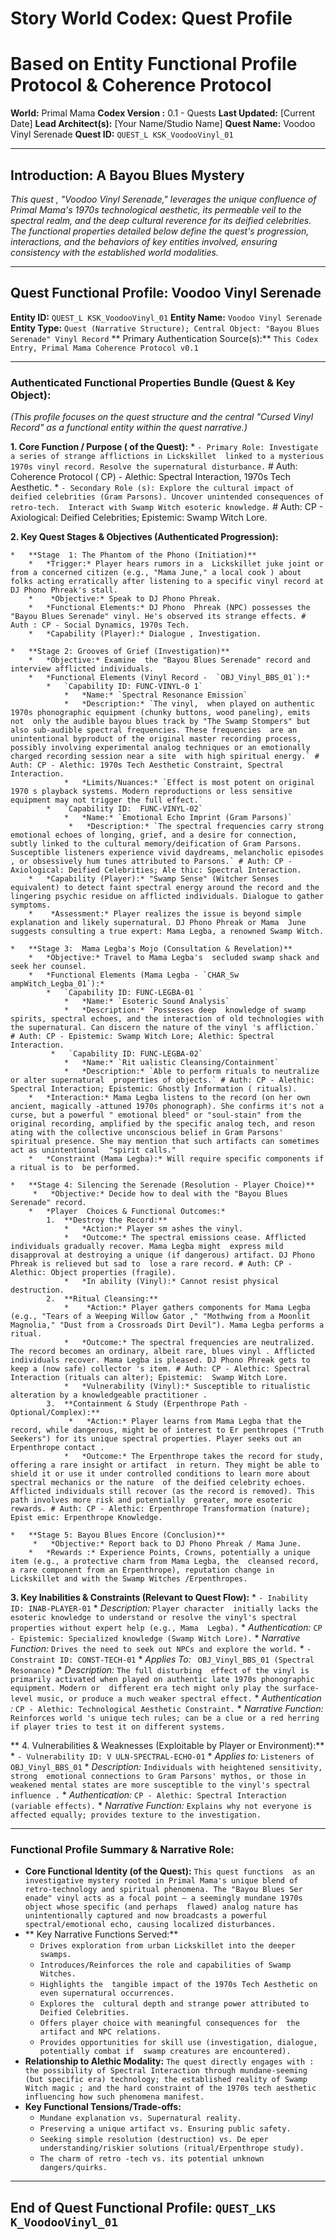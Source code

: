 
# Story World Codex: Quest Profile 
# Based on Entity Functional Profile Protocol & Coherence Protocol

**World:** Primal Mama
**Codex Version :** 0.1 - Quests
**Last Updated:** [Current Date]
**Lead Architect(s):** [Your  Name/Studio Name]
**Quest Name:** Voodoo Vinyl Serenade
**Quest ID:** `QUEST_L KSK_VoodooVinyl_01`

---

## Introduction: A Bayou Blues Mystery

*This quest , "Voodoo Vinyl Serenade," leverages the unique confluence of Primal Mama's 1970s technological  aesthetic, its permeable veil to the spectral realm, and the deep cultural reverence for its deified celebrities. The functional properties detailed  below define the quest's progression, interactions, and the behaviors of key entities involved, ensuring consistency with the established world  modalities.*

---

## Quest Functional Profile: Voodoo Vinyl Serenade

**Entity ID:** `QUEST_L KSK_VoodooVinyl_01`
**Entity Name:** `Voodoo Vinyl Serenade`
**Entity  Type:** `Quest (Narrative Structure); Central Object: "Bayou Blues Serenade" Vinyl Record`
** Primary Authentication Source(s):** `This Codex Entry, Primal Mama Coherence Protocol v0.1`

 ---

### Authenticated Functional Properties Bundle (Quest & Key Object):

*(This profile focuses on the quest structure and the central  "Cursed Vinyl Record" as a functional entity within the quest narrative.)*

**1. Core Function / Purpose ( of the Quest):**
    *   `- Primary Role: Investigate a series of strange afflictions in Lickskillet  linked to a mysterious 1970s vinyl record. Resolve the supernatural disturbance.` # Auth: Coherence Protocol ( CP) - Alethic: Spectral Interaction, 1970s Tech Aesthetic.
    *   `- Secondary Role (s): Explore the cultural impact of deified celebrities (Gram Parsons). Uncover unintended consequences of retro-tech.  Interact with Swamp Witch esoteric knowledge.` # Auth: CP - Axiological: Deified Celebrities; Epistemic:  Swamp Witch Lore.

**2. Key Quest Stages & Objectives (Authenticated Progression):**

    *   **Stage  1: The Phantom of the Phono (Initiation)**
        *   *Trigger:* Player hears rumors in a  Lickskillet juke joint or from a concerned citizen (e.g., "Mama June," a local cook ) about folks acting erratically after listening to a specific vinyl record at DJ Phono Phreak's stall.
        *    *Objective:* Speak to DJ Phono Phreak.
        *   *Functional Elements:* DJ Phono  Phreak (NPC) possesses the "Bayou Blues Serenade" vinyl. He's observed its strange effects. # Auth : CP - Social Dynamics, 1970s Tech.
        *   *Capability (Player):* Dialogue , Investigation.

    *   **Stage 2: Grooves of Grief (Investigation)**
        *   *Objective:* Examine  the "Bayou Blues Serenade" record and interview afflicted individuals.
        *   *Functional Elements (Vinyl Record -  `OBJ_Vinyl_BBS_01`):*
            *   `Capability ID: FUNC-VINYL-0 1`
                *   *Name:* `Spectral Resonance Emission`
                *   *Description:* `The vinyl,  when played on authentic 1970s phonographic equipment (chunky buttons, wood paneling), emits not  only the audible bayou blues track by "The Swamp Stompers" but also sub-audible spectral frequencies. These frequencies  are an unintentional byproduct of the original master recording process, possibly involving experimental analog techniques or an emotionally charged recording session near a site  with high spiritual energy.` # Auth: CP - Alethic: 1970s Tech Aesthetic Constraint, Spectral  Interaction.
                *   *Limits/Nuances:* `Effect is most potent on original 1970 s playback systems. Modern reproductions or less sensitive equipment may not trigger the full effect.`
            *   `Capability ID:  FUNC-VINYL-02`
                *   *Name:* `Emotional Echo Imprint (Gram Parsons)`
                 *   *Description:* `The spectral frequencies carry strong emotional echoes of longing, grief, and a desire for connection,  subtly linked to the cultural memory/deification of Gram Parsons. Susceptible listeners experience vivid daydreams, melancholic episodes , or obsessively hum tunes attributed to Parsons.` # Auth: CP - Axiological: Deified Celebrities; Ale thic: Spectral Interaction.
        *   *Capability (Player):* "Swamp Sense" (Witcher Senses  equivalent) to detect faint spectral energy around the record and the lingering psychic residue on afflicted individuals. Dialogue to gather symptoms.
        *    *Assessment:* Player realizes the issue is beyond simple explanation and likely supernatural. DJ Phono Phreak or Mama  June suggests consulting a true expert: Mama Legba, a renowned Swamp Witch.

    *   **Stage 3:  Mama Legba's Mojo (Consultation & Revelation)**
        *   *Objective:* Travel to Mama Legba's  secluded swamp shack and seek her counsel.
        *   *Functional Elements (Mama Legba - `CHAR_Sw ampWitch_Legba_01`):*
            *   `Capability ID: FUNC-LEGBA-01 `
                *   *Name:* `Esoteric Sound Analysis`
                *   *Description:* `Possesses deep  knowledge of swamp spirits, spectral echoes, and the interaction of old technologies with the supernatural. Can discern the nature of the vinyl 's affliction.` # Auth: CP - Epistemic: Swamp Witch Lore; Alethic: Spectral Interaction.
             *   `Capability ID: FUNC-LEGBA-02`
                *   *Name:* `Rit ualistic Cleansing/Containment`
                *   *Description:* `Able to perform rituals to neutralize or alter supernatural  properties of objects.` # Auth: CP - Alethic: Spectral Interaction; Epistemic: Ghostly Information ( rituals).
        *   *Interaction:* Mama Legba listens to the record (on her own ancient, magically -attuned 1970s phonograph). She confirms it's not a curse, but a powerful " emotional bleed" or "soul-stain" from the original recording, amplified by the specific analog tech, and reson ating with the collective unconscious belief in Gram Parsons' spiritual presence. She may mention that such artifacts can sometimes act as unintentional  "spirit calls."
        *   *Constraint (Mama Legba):* Will require specific components if a ritual is to  be performed.

    *   **Stage 4: Silencing the Serenade (Resolution - Player Choice)**
         *   *Objective:* Decide how to deal with the "Bayou Blues Serenade" record.
        *   *Player  Choices & Functional Outcomes:*
            1.  **Destroy the Record:**
                *   *Action:* Player sm ashes the vinyl.
                *   *Outcome:* The spectral emissions cease. Afflicted individuals gradually recover. Mama Legba might  express mild disapproval at destroying a unique (if dangerous) artifact. DJ Phono Phreak is relieved but sad to  lose a rare record. # Auth: CP - Alethic: Object properties (fragile).
                *   *In ability (Vinyl):* Cannot resist physical destruction.
            2.  **Ritual Cleansing:**
                *    *Action:* Player gathers components for Mama Legba (e.g., "Tears of a Weeping Willow Gator ," "Mothwing from a Moonlit Magnolia," "Dust from a Crossroads Dirt Devil"). Mama Legba performs a ritual. 
                *   *Outcome:* The spectral frequencies are neutralized. The record becomes an ordinary, albeit rare, blues vinyl . Afflicted individuals recover. Mama Legba is pleased. DJ Phono Phreak gets to keep a (now safe) collector 's item. # Auth: CP - Alethic: Spectral Interaction (rituals can alter); Epistemic:  Swamp Witch Lore.
                *   *Vulnerability (Vinyl):* Susceptible to ritualistic alteration by a knowledgeable practitioner .
            3.  **Containment & Study (Erpenthrope Path - Optional/Complex):**
                 *   *Action:* Player learns from Mama Legba that the record, while dangerous, might be of interest to Er penthropes ("Truth Seekers") for its unique spectral properties. Player seeks out an Erpenthrope contact .
                *   *Outcome:* The Erpenthrope takes the record for study, offering a rare insight or artifact  in return. They might be able to shield it or use it under controlled conditions to learn more about spectral mechanics or the nature  of the deified celebrity echoes. Afflicted individuals still recover (as the record is removed). This path involves more risk and potentially  greater, more esoteric rewards. # Auth: CP - Alethic: Erpenthrope Transformation (nature); Epist emic: Erpenthrope Knowledge.

    *   **Stage 5: Bayou Blues Encore (Conclusion)**
         *   *Objective:* Report back to DJ Phono Phreak / Mama June.
        *   *Rewards :* Experience Points, Crowns, potentially a unique item (e.g., a protective charm from Mama Legba, the  cleansed record, a rare component from an Erpenthrope), reputation change in Lickskillet and with the Swamp Witches /Erpenthropes.

**3. Key Inabilities & Constraints (Relevant to Quest Flow):**
     *   `- Inability ID: INAB-PLAYER-01`
        *   *Description:* `Player character  initially lacks the esoteric knowledge to understand or resolve the vinyl's spectral properties without expert help (e.g., Mama  Legba).`
        *   *Authentication:* `CP - Epistemic: Specialized knowledge (Swamp Witch Lore).` 
        *   *Narrative Function:* `Drives the need to seek out NPCs and explore the world.`
     *   `- Constraint ID: CONST-TECH-01`
        *   *Applies To:* ` OBJ_Vinyl_BBS_01 (Spectral Resonance)`
        *   *Description:* `The full disturbing  effect of the vinyl is primarily activated when played on authentic late 1970s phonographic equipment. Modern or  different era tech might only play the surface-level music, or produce a much weaker spectral effect.`
        *   *Authentication :* `CP - Alethic: Technological Aesthetic Constraint.`
        *   *Narrative Function:* `Reinforces world 's unique tech rules; can be a clue or a red herring if player tries to test it on different systems.`

** 4. Vulnerabilities & Weaknesses (Exploitable by Player or Environment):**
    *   `- Vulnerability ID: V ULN-SPECTRAL-ECHO-01`
        *   *Applies to:* `Listeners of  OBJ_Vinyl_BBS_01`
        *   *Description:* `Individuals with heightened sensitivity, strong  emotional connections to Gram Parsons' mythos, or those in weakened mental states are more susceptible to the vinyl's spectral influence .`
        *   *Authentication:* `CP - Alethic: Spectral Interaction (variable effects).`
         *   *Narrative Function:* `Explains why not everyone is affected equally; provides texture to the investigation.`

---

 ### Functional Profile Summary & Narrative Role:

*   **Core Functional Identity (of the Quest):** `This quest functions  as an investigative mystery rooted in Primal Mama's unique blend of retro-technology and spiritual phenomena. The "Bayou Blues Ser enade" vinyl acts as a focal point – a seemingly mundane 1970s object whose specific (and perhaps  flawed) analog nature has unintentionally captured and now broadcasts a powerful spectral/emotional echo, causing localized disturbances.`
*   ** Key Narrative Functions Served:**
    *   `Drives exploration from urban Lickskillet into the deeper swamps.`
     *   `Introduces/Reinforces the role and capabilities of Swamp Witches.`
    *   `Highlights the  tangible impact of the 1970s Tech Aesthetic on even supernatural occurrences.`
    *   `Explores the  cultural depth and strange power attributed to Deified Celebrities.`
    *   `Offers player choice with meaningful consequences for  the artifact and NPC relations.`
    *   `Provides opportunities for skill use (investigation, dialogue, potentially combat if  swamp creatures are encountered).`
*   **Relationship to Alethic Modality:** `The quest directly engages with : the possibility of Spectral Interaction through mundane-seeming (but specific era) technology; the established reality of Swamp Witch magic ; and the hard constraint of the 1970s tech aesthetic influencing how such phenomena manifest.`
*   **Key  Functional Tensions/Trade-offs:**
    *   `Mundane explanation vs. Supernatural reality.`
    *    `Preserving a unique artifact vs. Ensuring public safety.`
    *   `Seeking simple resolution (destruction) vs. De eper understanding/riskier solutions (ritual/Erpenthrope study).`
    *   `The charm of retro -tech vs. its potential unknown dangers/quirks.`

---
**End of Quest Functional Profile: `QUEST_LKS K_VoodooVinyl_01`**
---
